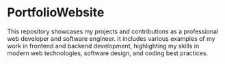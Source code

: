 # PortfolioWebsite
This repository showcases my projects and contributions as a professional web developer and software engineer. It includes various examples of my work in frontend and backend development, highlighting my skills in modern web technologies, software design, and coding best practices.
